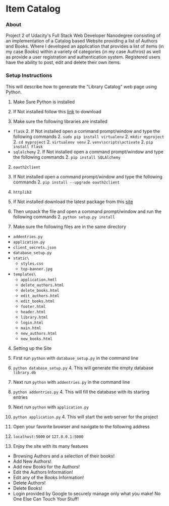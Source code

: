 # Item Catalog
### About
Project 2 of Udacity's Full Stack Web Developer Nanodegree consisting of an implementation of a Catalog based Website providing a list of Authors and Books. Where I developed an application that provides a list of items (in my case Books) within a variety of categories (in my case Authros) as well as provide a user registration and authentication system. Registered users have the ability to post, edit and delete their own items.

### Setup Instructions
This will describe how to generate the "Library Catalog" web page using Python.

1. Make Sure Python is installed
 1. If Not installed follow this [link](https://www.python.org/downloads/) to download
 
2. Make sure the following libraries are installed
 * `flask`
   2. If Not installed open a command prompt/window and type the following commands
     2. `sudo pip install virtualenv`
      2. `mkdir myproject`
      2. `cd myproject`
      2. `virtualenv venv`
      2. `venv\scripts\activate`
      2. `pip install Flask`
 * `sqlalchemy`
   2. If Not installed open a command prompt/window and type the following commands
     2. `pip install SQLAlchemy`
 2. `oauth2client`
   2. If Not installed open a command prompt/window and type the following commands
     2. `pip install --upgrade oauth2client`
 2. `httplib2`
   2. If Not installed download the latest package from this [site](https://code.google.com/p/httplib2/downloads/list)
   2. Then unpack the file and open a command prompt/window and run the following commands
     2. `python setup.py install`
   
3. Make sure the following files are in the same directory
 * `addentries.py`
 * `application.py`
 * `client_secrets.json`
 * `database_setup.py`
 * `static\`
   * `styles.css`
    * `top-banner.jpg`
 * `templates\`
   * `application.hmtl`
    * `delete_authors.html`
    * `delete_books.html`
    * `edit_authors.html`
    * `edit_books.html`
    * `footer.html`
    * `header.html`
    * `library.html`
    * `login.html`
    * `main.html`
    * `new_authors.html`
    * `new_books.html`
  
4. Setting up the Site
 4. First run `python` with `database_setup.py` in the command line
   4. `python database_setup.py`
    4. This will generate the empty database `library.db`
 4. Next run `python` with `addentries.py` in the command line
   4. `python addentries.py`
    4. This will fill the database with its starting entries
 4. Next run `python` with `application.py`
   4. `python application.py`
    4. This will start the web server for the project
  
5. Open your favorite browser and navigate to the following address
 5. `localhost:5000` or `127.0.0.1:5000`
 
6. Enjoy the site with its many features
 * Browsing Authors and a selection of their books!
 * Add New Authors!
 * Add new Books for the Authors!
 * Edit the Authors Information!
 * Edit any of the Books Information!
 * Delete Authors!
 * Delete Books!
 * Login provided by Google to securely manage only what you make! No One Else Can Touch Your Stuff!

